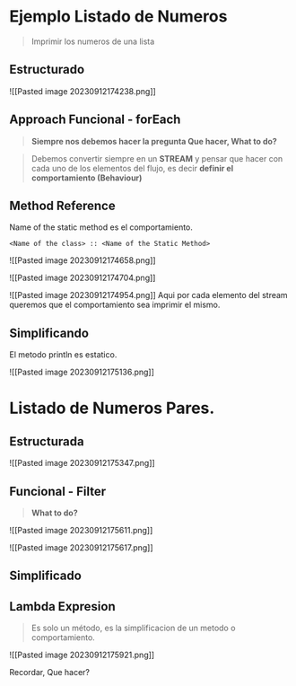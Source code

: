 # Ejemplo Listado de Numeros

> Imprimir los numeros de una lista
## Estructurado

![[Pasted image 20230912174238.png]]

## Approach Funcional - forEach

> **Siempre nos debemos hacer la pregunta Que hacer, What to do?**

> Debemos convertir siempre en un **STREAM** y pensar que hacer con cada uno de los elementos del flujo, es decir **definir el comportamiento (Behaviour)**


## Method Reference

Name of the static method es el comportamiento.
```
<Name of the class> :: <Name of the Static Method>
```

![[Pasted image 20230912174658.png]]

![[Pasted image 20230912174704.png]]

![[Pasted image 20230912174954.png]]
Aqui por cada elemento del stream queremos que el comportamiento sea imprimir el mismo.

## Simplificando

El metodo println es estatico.


![[Pasted image 20230912175136.png]]

# Listado de Numeros Pares.

## Estructurada

![[Pasted image 20230912175347.png]]

## Funcional - Filter

> **What to do?**

![[Pasted image 20230912175611.png]]

![[Pasted image 20230912175617.png]]


## Simplificado

## Lambda Expresion

> Es solo un método, es la simplificacion de un metodo o comportamiento.

![[Pasted image 20230912175921.png]]

Recordar, Que hacer?



